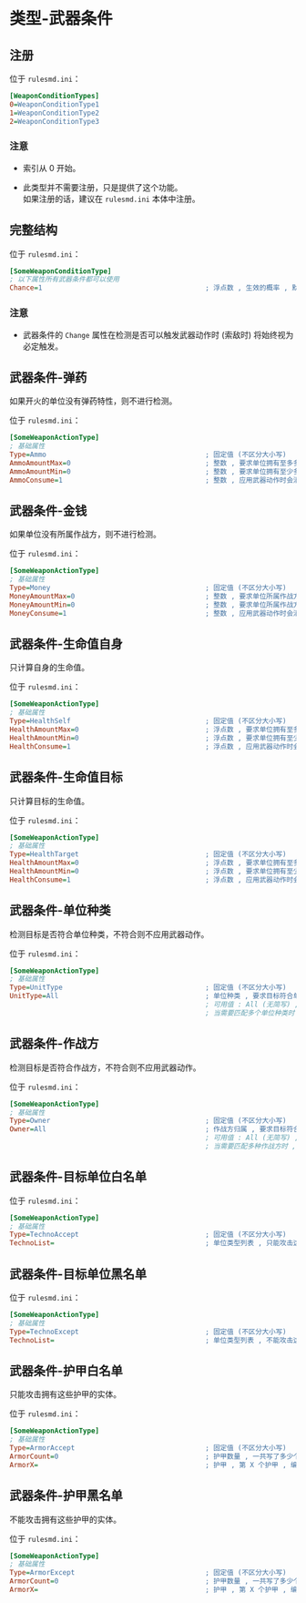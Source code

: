 # 类型-武器条件

## 注册

位于 `rulesmd.ini`：

```ini
[WeaponConditionTypes]
0=WeaponConditionType1
1=WeaponConditionType2
2=WeaponConditionType3
```

### 注意

* 索引从 0 开始。

* 此类型并不需要注册，只是提供了这个功能。  
如果注册的话，建议在 `rulesmd.ini` 本体中注册。



## 完整结构

位于 `rulesmd.ini`：

```ini
[SomeWeaponConditionType]
; 以下属性所有武器条件都可以使用
Chance=1                                        ; 浮点数 , 生效的概率 , 默认值是 1
```

### 注意

* 武器条件的 `Change` 属性在检测是否可以触发武器动作时 (索敌时) 将始终视为必定触发。



## 武器条件-弹药

如果开火的单位没有弹药特性，则不进行检测。

位于 `rulesmd.ini`：

```ini
[SomeWeaponActionType]
; 基础属性
Type=Ammo                                       ; 固定值 (不区分大小写)
AmmoAmountMax=0                                 ; 整数 , 要求单位拥有至多多少弹药 , 0 = 不限制 , 默认值是 0
AmmoAmountMin=0                                 ; 整数 , 要求单位拥有至少多少弹药 , 0 = 不限制 , 默认值是 0
AmmoConsume=1                                   ; 整数 , 应用武器动作时会消耗多少弹药 , 默认值是 1
```



## 武器条件-金钱

如果单位没有所属作战方，则不进行检测。

位于 `rulesmd.ini`：

```ini
[SomeWeaponActionType]
; 基础属性
Type=Money                                      ; 固定值 (不区分大小写)
MoneyAmountMax=0                                ; 整数 , 要求单位所属作战方拥有至多多少金钱 , 0 = 不限制 , 默认值是 0
MoneyAmountMin=0                                ; 整数 , 要求单位所属作战方拥有至少多少金钱 , 0 = 不限制 , 默认值是 0
MoneyConsume=1                                  ; 整数 , 应用武器动作时会消耗多少金钱 , 默认值是 1
```



## 武器条件-生命值自身

只计算自身的生命值。

位于 `rulesmd.ini`：

```ini
[SomeWeaponActionType]
; 基础属性
Type=HealthSelf                                 ; 固定值 (不区分大小写)
HealthAmountMax=0                               ; 浮点数 , 要求单位拥有至多多少生命值 , 0 = 不限制 , 默认值是 0
HealthAmountMin=0                               ; 浮点数 , 要求单位拥有至少多少生命值 , 0 = 不限制 , 默认值是 0
HealthConsume=1                                 ; 浮点数 , 应用武器动作时会消耗多少生命值 , 默认值是 1
```



## 武器条件-生命值目标

只计算目标的生命值。

位于 `rulesmd.ini`：

```ini
[SomeWeaponActionType]
; 基础属性
Type=HealthTarget                               ; 固定值 (不区分大小写)
HealthAmountMax=0                               ; 浮点数 , 要求单位拥有至多多少生命值 , 0 = 不限制 , 默认值是 0
HealthAmountMin=0                               ; 浮点数 , 要求单位拥有至少多少生命值 , 0 = 不限制 , 默认值是 0
HealthConsume=1                                 ; 浮点数 , 应用武器动作时会消耗多少生命值 , 默认值是 1
```



## 武器条件-单位种类

检测目标是否符合单位种类，不符合则不应用武器动作。

位于 `rulesmd.ini`：

```ini
[SomeWeaponActionType]
; 基础属性
Type=UnitType                                   ; 固定值 (不区分大小写)
UnitType=All                                    ; 单位种类 , 要求目标符合单位种类
                                                ; 可用值 : All (无简写) , Building | B , Infantry | I , Unit | U , Aircraft | A , 默认值是 All (不区分大小写)
                                                ; 当需要匹配多个单位种类时 , 多个值之间使用 "," 符号连接即可 , 栗如同时匹配建筑和载具 : Building,Unit 或 B,U (简写可以混用 , 不要有空格)
```



## 武器条件-作战方

检测目标是否符合作战方，不符合则不应用武器动作。

位于 `rulesmd.ini`：

```ini
[SomeWeaponActionType]
; 基础属性
Type=Owner                                      ; 固定值 (不区分大小写)
Owner=All                                       ; 作战方归属 , 要求目标符合作战方
                                                ; 可用值 : All (无简写) , Self | S , Allies | A , Enemies | E , Neutral | N , 默认值是 All (不区分大小写)
                                                ; 当需要匹配多种作战方时 , 多个值之间使用 "," 符号连接即可 , 栗如同时匹配己方和敌方 : Self,Enemies 或 S,E (简写可以混用 , 不要有空格)
```



## 武器条件-目标单位白名单

位于 `rulesmd.ini`：

```ini
[SomeWeaponActionType]
; 基础属性
Type=TechnoAccept                               ; 固定值 (不区分大小写)
TechnoList=                                     ; 单位类型列表 , 只能攻击这些单位 , 默认值是 空
```



## 武器条件-目标单位黑名单

位于 `rulesmd.ini`：

```ini
[SomeWeaponActionType]
; 基础属性
Type=TechnoExcept                               ; 固定值 (不区分大小写)
TechnoList=                                     ; 单位类型列表 , 不能攻击这些单位 , 默认值是 空
```



## 武器条件-护甲白名单

只能攻击拥有这些护甲的实体。

位于 `rulesmd.ini`：

```ini
[SomeWeaponActionType]
; 基础属性
Type=ArmorAccept                                ; 固定值 (不区分大小写)
ArmorCount=0                                    ; 护甲数量 , 一共写了多少个护甲 , 默认值是 0
ArmorX=                                         ; 护甲 , 第 X 个护甲 , 编号从 1 开始 , 默认值是 空
```



## 武器条件-护甲黑名单

不能攻击拥有这些护甲的实体。

位于 `rulesmd.ini`：

```ini
[SomeWeaponActionType]
; 基础属性
Type=ArmorExcept                                ; 固定值 (不区分大小写)
ArmorCount=0                                    ; 护甲数量 , 一共写了多少个护甲 , 默认值是 0
ArmorX=                                         ; 护甲 , 第 X 个护甲 , 编号从 1 开始 , 默认值是 空
```